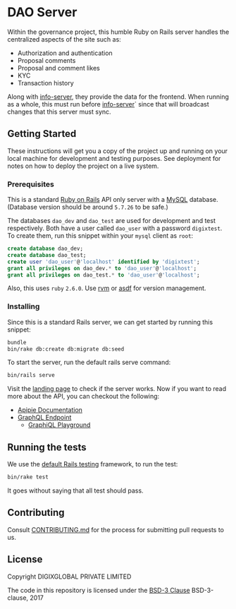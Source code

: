 # DAO Server

Within the governance project, this humble Ruby on Rails server handles
the centralized aspects of the site such as:

- Authorization and authentication
- Proposal comments
- Proposal and comment likes
- KYC
- Transaction history

Along with [info-server](https://github.com/DigixGlobal/info-server
"info-server"), they provide the data for the frontend. When running as
a whole, this must run before
[info-server](https://github.com/DigixGlobal/info-server "info-server")` 
since that will broadcast changes that this server must sync.

## Getting Started

These instructions will get you a copy of the project up and running on your local machine for development and testing purposes. See deployment for notes on how to deploy the project on a live system.

### Prerequisites

This is a standard [Ruby on Rails](https://rubyonrails.org/ "Ruby on
Rails") API only server with a [MySQL](https://www.mysql.com/ "MySQL")
database. (Database version should be around `5.7.26` to be safe.)

The databases `dao_dev` and `dao_test` are used for development and test
respectively. Both have a user called `dao_user` with a password
`digixtest`. To create them, run this snippet within your `mysql`
client as `root`:

```sql
create database dao_dev;
create database dao_test;
create user 'dao_user'@'localhost' identified by 'digixtest';
grant all privileges on dao_dev.* to 'dao_user'@'localhost';
grant all privileges on dao_test.* to 'dao_user'@'localhost';
```

Also, this uses `ruby` `2.6.0`. Use [rvm](https://rvm.io/rvm/install
"rvm") or [asdf](https://github.com/asdf-vm/asdf "asdf") for version
management.

### Installing

Since this is a standard Rails server, we can get started by running
this snippet:

```bash
bundle
bin/rake db:create db:migrate db:seed
```

To start the server, run the default rails serve command:

```bash
bin/rails serve
```

Visit the [landing page](http://localhost:3005/apipie "landing page") to
check if the server works. Now if you want to read more about the API,
you can checkout the following:

- [Apipie Documentation](http://localhost:3005/apipie "apipie
  Documentation")
- [GraphQL Endpoint](http://localhost:3005/api "GraphQL Endpoint")
  -  [GraphiQL Playground](http://localhost:3005/graphiql "GraphiQL Playground")

## Running the tests

We use the [default Rails testing](https://guides.rubyonrails.org/testing.html "default Rails
testing") framework, to run the test:

```bash
bin/rake test
```

It goes without saying that all test should pass.

## Contributing

Consult [CONTRIBUTING.md](./CONTRIBUTING.md "CONTRIBUTING.md") for the
process for submitting pull requests to us.

## License

Copyright DIGIXGLOBAL PRIVATE LIMITED

The code in this repository is licensed under the [BSD-3 Clause](https://opensource.org/licenses/BSD-3-Clause)
BSD-3-clause, 2017
